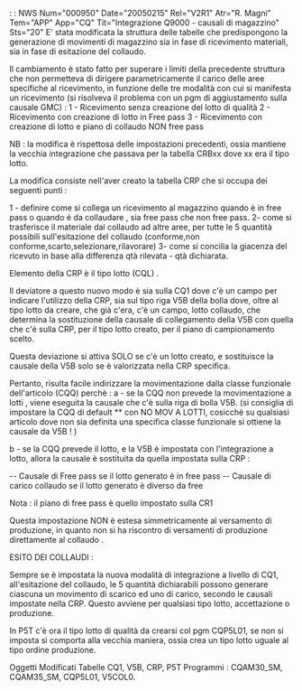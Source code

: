  :  : NWS Num="000950" Date="20050215" Rel="V2R1" Atr="R. Magni" Tem="APP" App="CQ" Tit="Integrazione Q9000 - causali di magazzino" Sts="20"
E' stata modificata la struttura delle tabelle che predispongono la generazione di movimenti di magazzino sia in fase di ricevimento materiali, sia in fase di esitazione del collaudo.

Il cambiamento è stato fatto per superare i limiti della precedente struttura che non permetteva di dirigere parametricamente il carico delle aree specifiche al ricevimento, in funzione delle tre
modalità con cui si manifesta un ricevimento (si risolveva il problema con un pgm di aggiustamento
sulla causale GMC) : 
1 - Ricevimento senza creazione del lotto di qualità
2 - Ricevimento con creazione di lotto in Free pass
3 - Ricevimento con creazione di lotto e piano di collaudo NON free pass

NB :  la modifica è rispettosa delle impostazioni precedenti, ossia mantiene la vecchia integrazione
che passava per la tabella CRBxx dove xx era il tipo lotto.

La modifica consiste nell'aver creato la tabella  CRP che si occupa dei seguenti punti : 

1 - definire come si collega un ricevimento al magazzino quando è in free pass o quando è da
collaudare , sia free pass che non free pass.
2- come si trasferisce il materiale dal collaudo ad altre aree, per tutte le 5 quantità possibili
sull'esitazione del collaudo (conforme,non conforme,scarto,selezionare,rilavorare) 3- come si concilia la giacenza del ricevuto in base alla differenza qtà rilevata - qtà dichiarata.

Elemento della CRP è il tipo lotto (CQL) .

Il deviatore a questo nuovo modo è sia sulla CQ1 dove c'è un campo per indicare l'utilizzo della CRP, sia sul tipo riga V5B della bolla dove, oltre al tipo lotto da creare, che già c'era, c'è un campo, lotto collaudo, che determina la sostituzione della causale di collegamento della V5B con quella che c'è sulla CRP, per il tipo lotto creato, per il piano di campionamento scelto.

Questa deviazione si attiva SOLO se c'è un lotto creato, e sostituisce la causale della V5B solo se è valorizzata nella CRP specifica.

Pertanto, risulta facile indirizzare la movimentazione dalla classe funzionale dell'articolo (CQQ)
perchè : 
a - se la CQQ non prevede la movimentazione a lotti , viene eseguita la causale che c'è sulla riga
di bolla V5B. (si consiglia di impostare la CQQ di default \*\* con NO MOV A LOTTI, cosicchè su qualsiasi articolo dove non sia definita una specifica classe funzionale si ottiene la causale da V5B ! )

b - se la CQQ prevede il lotto, e la V5B è impostata con l'integrazione a lotto, allora la causale
è sostituita da quella impostata sulla CRP : 

-- Causale di Free pass se il lotto generato è in free pass
-- Causale di carico collaudo se il lotto generato è diverso da free

Nota :  il piano di free pass è quello impostato sulla CR1

Questa impostazione NON è estesa simmetricamente al versamento di produzione, in quanto non si ha riscontro di versamenti di produzione direttamente al collaudo .

ESITO DEI COLLAUDI : 

Sempre se è impostata la nuova modalità di integrazione a livello di CQ1, all'esitazione del collaudo, le 5 quantità dichiarabili possono generare ciascuna un movimento di scarico ed uno di carico, secondo le causali impostate nella CRP.
Questo avviene per qualsiasi tipo lotto, accettazione o produzione.

In P5T c'è ora il tipo lotto di qualità da crearsi col pgm CQP5L01, se non si imposta si comporta alla vecchia maniera, ossia crea un tipo lotto uguale al tipo ordine produzione.

Oggetti Modificati
Tabelle CQ1, V5B, CRP, P5T
Programmi :  CQAM30_SM, CQAM35_SM, CQP5L01, V5COL0.
